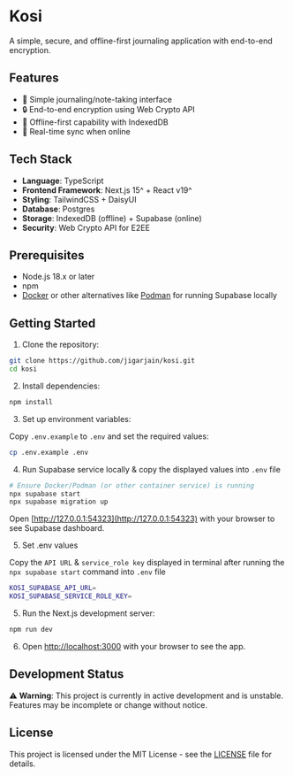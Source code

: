# Kosi

A simple, secure, and offline-first journaling application with end-to-end encryption.

## Features

- 📝 Simple journaling/note-taking interface
- 🔒 End-to-end encryption using Web Crypto API
- 📱 Offline-first capability with IndexedDB
- 🔄 Real-time sync when online

## Tech Stack

- **Language**: TypeScript
- **Frontend Framework**: Next.js 15^ + React v19^
- **Styling**: TailwindCSS + DaisyUI
- **Database**: Postgres
- **Storage**: IndexedDB (offline) + Supabase (online)
- **Security**: Web Crypto API for E2EE

## Prerequisites

- Node.js 18.x or later
- npm
- [Docker](https://docs.docker.com/get-docker/) or other alternatives like [Podman](https://podman.io/getting-started/installation) for running Supabase locally

## Getting Started

1. Clone the repository:

```bash
git clone https://github.com/jigarjain/kosi.git
cd kosi
```

2. Install dependencies:

```bash
npm install
```

3. Set up environment variables:

Copy `.env.example` to `.env` and set the required values:

```bash
cp .env.example .env
```

4. Run Supabase service locally & copy the displayed values into `.env` file

```bash
# Ensure Docker/Podman (or other container service) is running
npx supabase start
npx supabase migration up
```

Open [http://127.0.0.1:54323](http://127.0.0.1:54323) with your browser to see Supabase dashboard.

5. Set .env values

Copy the `API URL` & `service_role key` displayed in terminal after running the `npx supabase start` command into `.env` file

```bash
KOSI_SUPABASE_API_URL=
KOSI_SUPABASE_SERVICE_ROLE_KEY=
```

5. Run the Next.js development server:

```bash
npm run dev
```

6. Open [http://localhost:3000](http://localhost:3000) with your browser to see the app.

## Development Status

⚠️ **Warning**: This project is currently in active development and is unstable. Features may be incomplete or change without notice.

## License

This project is licensed under the MIT License - see the [LICENSE](LICENSE) file for details.
